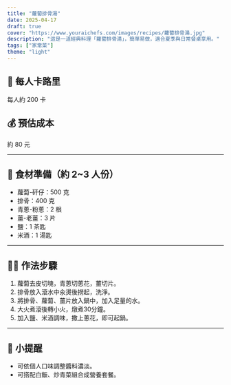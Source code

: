 ```yaml
---
title: "蘿蔔排骨湯"
date: 2025-04-17
draft: true
cover: "https://www.youraichefs.com/images/recipes/蘿蔔排骨湯.jpg"
description: "這是一道經典料理「蘿蔔排骨湯」，簡單易做，適合夏季與日常餐桌享用。"
tags: ["家常菜"]
theme: "light"
---
```


## 🥄 每人卡路里  
每人約 200 卡

## 💰 預估成本  
約 80 元

---

## 🧾 食材準備（約 2~3 人份）

- 蘿蔔-矸仔：500 克
- 排骨：400 克
- 青蔥-粉蔥：2 根
- 薑-老薑：3 片
- 鹽：1 茶匙
- 米酒：1 湯匙

---

## 👩‍🍳 作法步驟

1. 蘿蔔去皮切塊，青蔥切蔥花，薑切片。
2. 排骨放入滾水中汆燙後撈起，洗淨。
3. 將排骨、蘿蔔、薑片放入鍋中，加入足量的水。
4. 大火煮滾後轉小火，燉煮30分鐘。
5. 加入鹽、米酒調味，撒上蔥花，即可起鍋。

---

## 📝 小提醒

- 可依個人口味調整醬料濃淡。
- 可搭配白飯、炒青菜組合成營養套餐。
